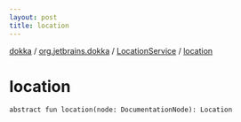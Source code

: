```yaml
---
layout: post
title: location
---
```

[dokka](../../index.md) / [org.jetbrains.dokka](../index.md) / [LocationService](index.md) / [location](location.md)

# location

```
abstract fun location(node: DocumentationNode): Location
```
